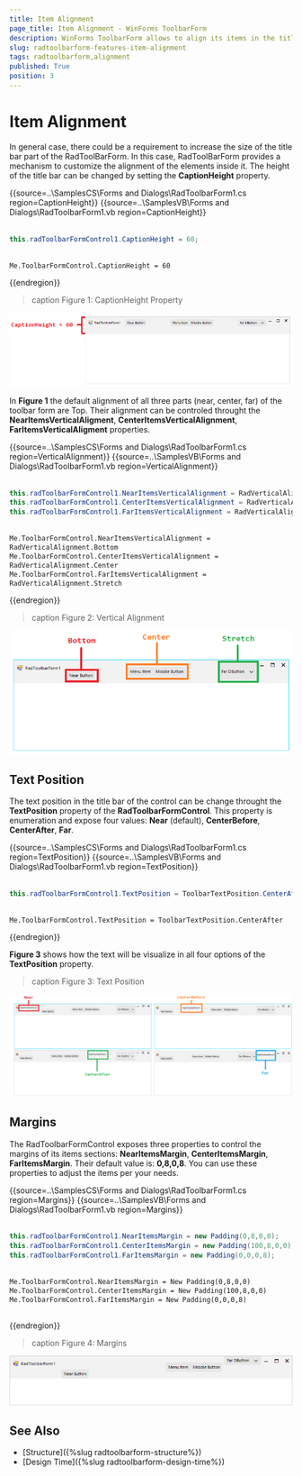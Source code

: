 ```yaml
---
title: Item Alignment
page_title: Item Alignment - WinForms ToolbarForm
description: WinForms ToolbarForm allows to align its items in the title bar.
slug: radtoolbarform-features-item-alignment
tags: radtoolbarform,alignment
published: True
position: 3
---
```


# Item Alignment

In general case, there could be a requirement to increase the size of the title bar part of the RadToolBarForm. In this case, RadToolBarForm provides a mechanism to customize the alignment of the elements inside it. The height of the title bar can be changed by setting the __CaptionHeight__ property.

{{source=..\SamplesCS\Forms and Dialogs\RadToolbarForm1.cs region=CaptionHeight}} 
{{source=..\SamplesVB\Forms and Dialogs\RadToolbarForm1.vb region=CaptionHeight}}

````C#

this.radToolbarFormControl1.CaptionHeight = 60;


````
````VB.NET

Me.ToolbarFormControl.CaptionHeight = 60

````

{{endregion}} 

>caption Figure 1: CaptionHeight Property

![WinForms RadToolbarForm CaptionHeight](images/winforms-radtoolbarform-captionheight.png)


In __Figure 1__ the default alignment of all three parts (near, center, far) of the toolbar form are Top. Their alignment can be controled throught the __NearItemsVerticalAligment__, __CenterItemsVerticalAlignment__, __FarItemsVerticalAligment__ properties.

{{source=..\SamplesCS\Forms and Dialogs\RadToolbarForm1.cs region=VerticalAlignment}} 
{{source=..\SamplesVB\Forms and Dialogs\RadToolbarForm1.vb region=VerticalAlignment}}

````C#

this.radToolbarFormControl1.NearItemsVerticalAlignment = RadVerticalAlignment.Bottom;
this.radToolbarFormControl1.CenterItemsVerticalAlignment = RadVerticalAlignment.Center;
this.radToolbarFormControl1.FarItemsVerticalAlignment = RadVerticalAlignment.Stretch;


````
````VB.NET

Me.ToolbarFormControl.NearItemsVerticalAlignment = RadVerticalAlignment.Bottom
Me.ToolbarFormControl.CenterItemsVerticalAlignment = RadVerticalAlignment.Center
Me.ToolbarFormControl.FarItemsVerticalAlignment = RadVerticalAlignment.Stretch

````

{{endregion}}

>caption Figure 2: Vertical Alignment

![WinForms RadToolbarForm Vertical Alignment](images/winforms-radtoolbarform-vertical-alignment.png)

## Text Position

The text position in the title bar of the control can be change throught the __TextPosition__ property of the __RadToolbarFormControl__. This property is enumeration and expose four values: __Near__ (default), __CenterBefore__, __CenterAfter__, __Far__.

{{source=..\SamplesCS\Forms and Dialogs\RadToolbarForm1.cs region=TextPosition}} 
{{source=..\SamplesVB\Forms and Dialogs\RadToolbarForm1.vb region=TextPosition}}

````C#

this.radToolbarFormControl1.TextPosition = ToolbarTextPosition.CenterAfter;


````
````VB.NET

Me.ToolbarFormControl.TextPosition = ToolbarTextPosition.CenterAfter

````

{{endregion}}

__Figure 3__ shows how the text will be visualize in all four options of the __TextPosition__ property.

>caption Figure 3: Text Position

![WinForms RadToolbarForm Text Position](images/winforms-radtoolbarform-text-position.png)

## Margins

The RadToolbarFormControl exposes three properties to control the margins of its items sections: __NearItemsMargin__, __CenterItemsMargin__, __FarItemsMargin__. Their default value is: __0,8,0,8__. You can use these properties to adjust the items per your needs.

{{source=..\SamplesCS\Forms and Dialogs\RadToolbarForm1.cs region=Margins}} 
{{source=..\SamplesVB\Forms and Dialogs\RadToolbarForm1.vb region=Margins}}

````C#

this.radToolbarFormControl1.NearItemsMargin = new Padding(0,8,0,0);
this.radToolbarFormControl1.CenterItemsMargin = new Padding(100,8,0,0);
this.radToolbarFormControl1.FarItemsMargin = new Padding(0,0,0,8);

````
````VB.NET

Me.ToolbarFormControl.NearItemsMargin = New Padding(0,8,0,0)
Me.ToolbarFormControl.CenterItemsMargin = New Padding(100,8,0,0)
Me.ToolbarFormControl.FarItemsMargin = New Padding(0,0,0,8)


````

{{endregion}}

>caption Figure 4: Margins

![WinForms RadToolbarForm Margins](images/winforms-radtoolbarform-margins.png)

## See Also

* [Structure]({%slug radtoolbarform-structure%})
* [Design Time]({%slug  radtoolbarform-design-time%})